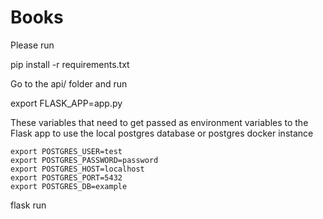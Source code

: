 # Books

Please run 

pip install -r requirements.txt

Go to the api/ folder and run

export FLASK_APP=app.py

These variables that need to get passed as environment variables to the Flask app
to use the local postgres database or postgres docker instance

```text
export POSTGRES_USER=test
export POSTGRES_PASSWORD=password
export POSTGRES_HOST=localhost
export POSTGRES_PORT=5432
export POSTGRES_DB=example
```

flask run



